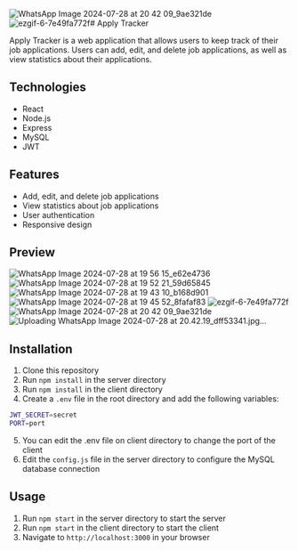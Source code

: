 ![WhatsApp Image 2024-07-28 at 20 42 09_9ae321de](https://github.com/user-attachments/assets/b088e1a8-48c4-47fa-8379-9bce578ebb78)![ezgif-6-7e49fa772f](https://github.com/user-attachments/assets/d13c2da1-229d-4603-8423-eeb20f76cc04)# Apply Tracker

Apply Tracker is a web application that allows users to keep track of their job applications. Users can add, edit, and delete job applications, as well as view statistics about their applications.

## Technologies
- React
- Node.js
- Express
- MySQL
- JWT

## Features
- Add, edit, and delete job applications
- View statistics about job applications
- User authentication
- Responsive design

## Preview
![WhatsApp Image 2024-07-28 at 19 56 15_e62e4736](https://github.com/user-attachments/assets/29dabfcf-d6ef-455c-bb96-388adc0dfdca)
![WhatsApp Image 2024-07-28 at 19 52 21_59d65845](https://github.com/user-attachments/assets/4acdf817-4c1c-4093-b2d1-0cb7631c2df0)
![WhatsApp Image 2024-07-28 at 19 43 10_b168d901](https://github.com/user-attachments/assets/dd6045e0-ae5f-4f5f-8a72-812fcf243e60)
![WhatsApp Image 2024-07-28 at 19 45 52_8fafaf83](https://github.com/user-attachments/assets/f4298331-bbf8-4641-ad13-d647cd4e6926)
![ezgif-6-7e49fa772f](https://github.com/user-attachments/assets/8d63ff30-b6b5-465c-b5b0-6b6f1455c874)
![WhatsApp Image 2024-07-28 at 20 42 09_9ae321de](https://github.com/user-attachments/assets/e7c9070f-f8d0-4f9d-a9a2-2487fa22804c)
![Uploading WhatsApp Image 2024-07-28 at 20.42.19_dff53341.jpg…]()


## Installation
1. Clone this repository
2. Run `npm install` in the server directory
3. Run `npm install` in the client directory
4. Create a `.env` file in the root directory and add the following variables:
```bash
JWT_SECRET=secret
PORT=port
```
5. You can edit the .env file on client directory to change the port of the client
6. Edit the `config.js` file in the server directory to configure the MySQL database connection

## Usage
1. Run `npm start` in the server directory to start the server
2. Run `npm start` in the client directory to start the client
3. Navigate to `http://localhost:3000` in your browser
